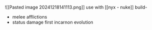 ![[Pasted image 20241218141113.png]]
use with [[nyx - nuke]] build-

- melee afflictions
- status damage first incarnon evolution